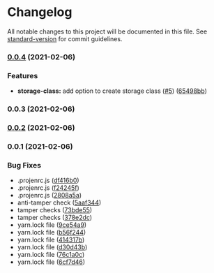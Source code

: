 # Changelog

All notable changes to this project will be documented in this file. See [standard-version](https://github.com/conventional-changelog/standard-version) for commit guidelines.

### [0.0.4](https://github.com/Hunter-Thompson/cdk8s-mongo-sts/compare/v0.0.3...v0.0.4) (2021-02-06)


### Features

* **storage-class:** add option to create storage class ([#5](https://github.com/Hunter-Thompson/cdk8s-mongo-sts/issues/5)) ([65498bb](https://github.com/Hunter-Thompson/cdk8s-mongo-sts/commit/65498bbf53ee96b78c296b974eb2e73a123b9308))

### 0.0.3 (2021-02-06)

### [0.0.2](https://github.com/Hunter-Thompson/cdk8s-mongo-sts/compare/v0.0.1...v0.0.2) (2021-02-06)

### 0.0.1 (2021-02-06)


### Bug Fixes

* .projenrc.js ([df416b0](https://github.com/Hunter-Thompson/cdk8s-mongo-sts/commit/df416b0410f4c8d77adb4bad36168f30fb7b0297))
* .projenrc.js ([f24245f](https://github.com/Hunter-Thompson/cdk8s-mongo-sts/commit/f24245f2a47fdef58841ab93075aa63f37643c58))
* .projenrc.js ([2808a5a](https://github.com/Hunter-Thompson/cdk8s-mongo-sts/commit/2808a5a9e0e80eb338301f5e7d84b83130090e12))
* anti-tamper check ([5aaf344](https://github.com/Hunter-Thompson/cdk8s-mongo-sts/commit/5aaf3446b8e72d9ccbdc05ba4995d102b05564c0))
* tamper checks ([73bde55](https://github.com/Hunter-Thompson/cdk8s-mongo-sts/commit/73bde55c820ba71c15f35b0e0af7d9c0b5c1f968))
* tamper checks ([378e2dc](https://github.com/Hunter-Thompson/cdk8s-mongo-sts/commit/378e2dc808114454758dcedff75de89c28150252))
* yarn.lock file ([9ce54a9](https://github.com/Hunter-Thompson/cdk8s-mongo-sts/commit/9ce54a902d73c489f1608286e645d2828ff0e764))
* yarn.lock file ([b56f244](https://github.com/Hunter-Thompson/cdk8s-mongo-sts/commit/b56f24446144de310920e52f3bbb5313ee3e3532))
* yarn.lock file ([414317b](https://github.com/Hunter-Thompson/cdk8s-mongo-sts/commit/414317b81e0452861521576fa283fb1c65b41bd7))
* yarn.lock file ([d30d43b](https://github.com/Hunter-Thompson/cdk8s-mongo-sts/commit/d30d43b3867b033681d0d025cc6abcbe7cfa6ff5))
* yarn.lock file ([76c1a0c](https://github.com/Hunter-Thompson/cdk8s-mongo-sts/commit/76c1a0cf8a64a87fd0f319b5ea9ca4fe14983b66))
* yarn.lock file ([6cf7d46](https://github.com/Hunter-Thompson/cdk8s-mongo-sts/commit/6cf7d46efc0fc83c42ff1489deeceeebcef6f2cc))
